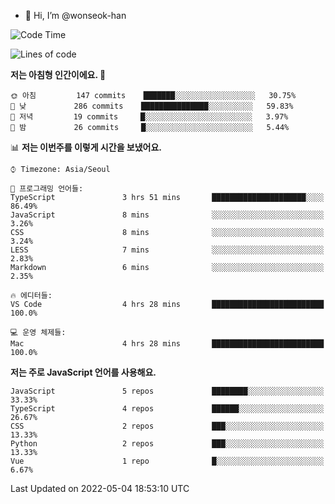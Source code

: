 - 👋 Hi, I’m @wonseok-han

<!---
wonseok-han/wonseok-han is a ✨ special ✨ repository because its `README.md` (this file) appears on your GitHub profile.
You can click the Preview link to take a look at your changes.
--->

<!--START_SECTION:waka-->
![Code Time](http://img.shields.io/badge/Code%20Time-378%20hrs%2023%20mins-blue)

![Lines of code](https://img.shields.io/badge/%EC%A0%80%EB%8A%94%20%EC%97%AC%ED%83%9C%EA%B9%8C%EC%A7%80%20-226%20Thousand%20%EC%A4%84%EC%9D%98%20%EC%BD%94%EB%93%9C%EB%A5%BC%20%EC%9E%91%EC%84%B1%ED%96%88%EC%96%B4%EC%9A%94.-blue)

**저는 아침형 인간이에요. 🐤** 

```text
🌞 아침         147 commits    ███████░░░░░░░░░░░░░░░░░░   30.75% 
🌆 낮　         286 commits    ███████████████░░░░░░░░░░   59.83% 
🌃 저녁         19 commits     █░░░░░░░░░░░░░░░░░░░░░░░░   3.97% 
🌙 밤　         26 commits     █░░░░░░░░░░░░░░░░░░░░░░░░   5.44%

```


📊 **저는 이번주를 이렇게 시간을 보냈어요.** 

```text
⌚︎ Timezone: Asia/Seoul

💬 프로그래밍 언어들: 
TypeScript               3 hrs 51 mins       █████████████████████░░░░   86.49% 
JavaScript               8 mins              ░░░░░░░░░░░░░░░░░░░░░░░░░   3.26% 
CSS                      8 mins              ░░░░░░░░░░░░░░░░░░░░░░░░░   3.24% 
LESS                     7 mins              ░░░░░░░░░░░░░░░░░░░░░░░░░   2.83% 
Markdown                 6 mins              ░░░░░░░░░░░░░░░░░░░░░░░░░   2.35%

🔥 에디터들: 
VS Code                  4 hrs 28 mins       █████████████████████████   100.0%

💻 운영 체제들: 
Mac                      4 hrs 28 mins       █████████████████████████   100.0%

```

**저는 주로 JavaScript 언어를 사용해요.** 

```text
JavaScript               5 repos             ████████░░░░░░░░░░░░░░░░░   33.33% 
TypeScript               4 repos             ██████░░░░░░░░░░░░░░░░░░░   26.67% 
CSS                      2 repos             ███░░░░░░░░░░░░░░░░░░░░░░   13.33% 
Python                   2 repos             ███░░░░░░░░░░░░░░░░░░░░░░   13.33% 
Vue                      1 repo              █░░░░░░░░░░░░░░░░░░░░░░░░   6.67%

```



 Last Updated on 2022-05-04 18:53:10 UTC
<!--END_SECTION:waka-->
